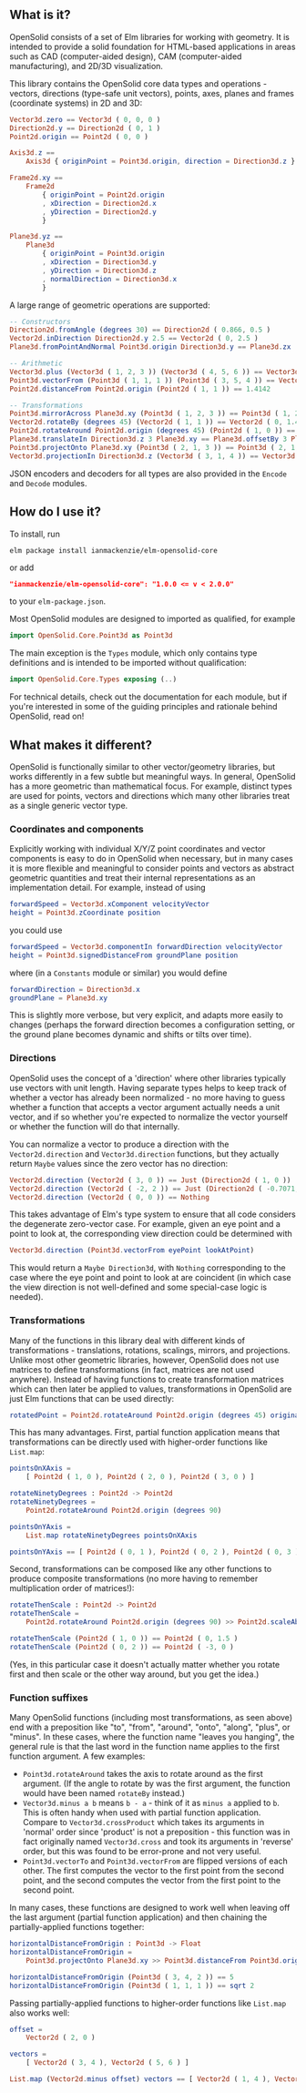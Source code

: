 ## What is it?

OpenSolid consists of a set of Elm libraries for working with geometry. It is
intended to provide a solid foundation for HTML-based applications in areas such
as CAD (computer-aided design), CAM (computer-aided manufacturing), and 2D/3D
visualization.

This library contains the OpenSolid core data types and operations - vectors,
directions (type-safe unit vectors), points, axes, planes and frames (coordinate
systems) in 2D and 3D:

```elm
Vector3d.zero == Vector3d ( 0, 0, 0 )
Direction2d.y == Direction2d ( 0, 1 )
Point2d.origin == Point2d ( 0, 0 )

Axis3d.z ==
    Axis3d { originPoint = Point3d.origin, direction = Direction3d.z }

Frame2d.xy ==
    Frame2d
        { originPoint = Point2d.origin
        , xDirection = Direction2d.x
        , yDirection = Direction2d.y
        }

Plane3d.yz ==
    Plane3d
        { originPoint = Point3d.origin
        , xDirection = Direction3d.y
        , yDirection = Direction3d.z
        , normalDirection = Direction3d.x
        }
```

A large range of geometric operations are supported:

```elm
-- Constructors
Direction2d.fromAngle (degrees 30) == Direction2d ( 0.866, 0.5 )
Vector2d.inDirection Direction2d.y 2.5 == Vector2d ( 0, 2.5 )
Plane3d.fromPointAndNormal Point3d.origin Direction3d.y == Plane3d.zx

-- Arithmetic
Vector3d.plus (Vector3d ( 1, 2, 3 )) (Vector3d ( 4, 5, 6 )) == Vector3d ( 5, 7, 9 )
Point3d.vectorFrom (Point3d ( 1, 1, 1 )) (Point3d ( 3, 5, 4 )) == Vector3d ( 2, 4, 3 )
Point2d.distanceFrom Point2d.origin (Point2d ( 1, 1 )) == 1.4142

-- Transformations
Point3d.mirrorAcross Plane3d.xy (Point3d ( 1, 2, 3 )) == Point3d ( 1, 2, -3 )
Vector2d.rotateBy (degrees 45) (Vector2d ( 1, 1 )) == Vector2d ( 0, 1.4142 )
Point2d.rotateAround Point2d.origin (degrees 45) (Point2d ( 1, 0 )) == Point2d ( 0.7071, 0.7071 )
Plane3d.translateIn Direction3d.z 3 Plane3d.xy == Plane3d.offsetBy 3 Plane3d.xy
Point3d.projectOnto Plane3d.xy (Point3d ( 2, 1, 3 )) == Point3d ( 2, 1, 0 )
Vector3d.projectionIn Direction3d.z (Vector3d ( 3, 1, 4 )) == Vector3d ( 0, 0, 4 )
```

JSON encoders and decoders for all types are also provided in the `Encode` and
`Decode` modules.

## How do I use it?

To install, run

```
elm package install ianmackenzie/elm-opensolid-core
```

or add

```json
"ianmackenzie/elm-opensolid-core": "1.0.0 <= v < 2.0.0"
```

to your `elm-package.json`.

Most OpenSolid modules are designed to imported as qualified, for example

```elm
import OpenSolid.Core.Point3d as Point3d
```

The main exception is the `Types` module, which only contains type definitions
and is intended to be imported without qualification:

```elm
import OpenSolid.Core.Types exposing (..)
```

For technical details, check out the documentation for each module, but if
you're interested in some of the guiding principles and rationale behind
OpenSolid, read on!

## What makes it different?

OpenSolid is functionally similar to other vector/geometry libraries, but works
differently in a few subtle but meaningful ways. In general, OpenSolid has a
more geometric than mathematical focus. For example, distinct types are used for
points, vectors and directions which many other libraries treat as a single
generic vector type.

### Coordinates and components

Explicitly working with individual X/Y/Z point coordinates and vector components
is easy to do in OpenSolid when necessary, but in many cases it is more flexible
and meaningful to consider points and vectors as abstract geometric quantities
and treat their internal representations as an implementation detail. For
example, instead of using

```elm
forwardSpeed = Vector3d.xComponent velocityVector
height = Point3d.zCoordinate position
```

you could use

```elm
forwardSpeed = Vector3d.componentIn forwardDirection velocityVector
height = Point3d.signedDistanceFrom groundPlane position
```

where (in a `Constants` module or similar) you would define

```elm
forwardDirection = Direction3d.x
groundPlane = Plane3d.xy
```

This is slightly more verbose, but very explicit, and adapts more easily to
changes (perhaps the forward direction becomes a configuration setting, or the
ground plane becomes dynamic and shifts or tilts over time).

### Directions

OpenSolid uses the concept of a 'direction' where other libraries typically use
vectors with unit length. Having separate types helps to keep track of whether a
vector has already been normalized - no more having to guess whether a function
that accepts a vector argument actually needs a unit vector, and if so whether
you're expected to normalize the vector yourself or whether the function will do
that internally.

You can normalize a vector to produce a direction with the `Vector2d.direction`
and `Vector3d.direction` functions, but they actually return `Maybe` values
since the zero vector has no direction:

```elm
Vector2d.direction (Vector2d ( 3, 0 )) == Just (Direction2d ( 1, 0 ))
Vector2d.direction (Vector2d ( -2, 2 )) == Just (Direction2d ( -0.7071, 0.7071 ))
Vector2d.direction (Vector2d ( 0, 0 )) == Nothing
```

This takes advantage of Elm's type system to ensure that all code considers the
degenerate zero-vector case. For example, given an eye point and a point to look
at, the corresponding view direction could be determined with

```elm
Vector3d.direction (Point3d.vectorFrom eyePoint lookAtPoint)
```

This would return a `Maybe Direction3d`, with `Nothing` corresponding to the
case where the eye point and point to look at are coincident (in which case the
view direction is not well-defined and some special-case logic is needed).

### Transformations

Many of the functions in this library deal with different kinds of
transformations - translations, rotations, scalings, mirrors, and projections.
Unlike most other geometric libraries, however, OpenSolid does not use matrices
to define transformations (in fact, matrices are not used anywhere). Instead of
having functions to create transformation matrices which can then later be
applied to values, transformations in OpenSolid are just Elm functions that can
be used directly:

```elm
rotatedPoint = Point2d.rotateAround Point2d.origin (degrees 45) originalPoint
```

This has many advantages. First, partial function application means that
transformations can be directly used with higher-order functions like
`List.map`:

```elm
pointsOnXAxis =
    [ Point2d ( 1, 0 ), Point2d ( 2, 0 ), Point2d ( 3, 0 ) ]

rotateNinetyDegrees : Point2d -> Point2d
rotateNinetyDegrees =
    Point2d.rotateAround Point2d.origin (degrees 90)

pointsOnYAxis =
    List.map rotateNinetyDegrees pointsOnXAxis

pointsOnYAxis == [ Point2d ( 0, 1 ), Point2d ( 0, 2 ), Point2d ( 0, 3 ) ]
```

Second, transformations can be composed like any other functions to produce
composite transformations (no more having to remember multiplication order of
matrices!):

```elm
rotateThenScale : Point2d -> Point2d
rotateThenScale =
    Point2d.rotateAround Point2d.origin (degrees 90) >> Point2d.scaleAbout Point2d.origin 1.5

rotateThenScale (Point2d ( 1, 0 )) == Point2d ( 0, 1.5 )
rotateThenScale (Point2d ( 0, 2 )) == Point2d ( -3, 0 )
```

(Yes, in this particular case it doesn't actually matter whether you rotate
first and then scale or the other way around, but you get the idea.)

### Function suffixes

Many OpenSolid functions (including most transformations, as seen above) end
with a preposition like "to", "from", "around", "onto", "along", "plus", or
"minus". In these cases, where the function name "leaves you hanging", the
general rule is that the last word in the function name applies to the first
function argument. A few examples:

  - `Point3d.rotateAround` takes the axis to rotate around as the first
    argument. (If the angle to rotate by was the first argument, the
    function would have been named `rotateBy` instead.)
  - `Vector3d.minus a b` means `b - a` - think of it as `minus a` applied to
    `b`. This is often handy when used with partial function application.
    Compare to `Vector3d.crossProduct` which takes its arguments in 'normal'
    order since 'product' is not a preposition - this function was in fact
    originally named `Vector3d.cross` and took its arguments in 'reverse' order,
    but this was found to be error-prone and not very useful.
  - `Point3d.vectorTo` and `Point3d.vectorFrom` are flipped versions of each
    other. The first computes the vector to the first point from the second
    point, and the second computes the vector from the first point to the second
    point.

In many cases, these functions are designed to work well when leaving off the
last argument (partial function application) and then chaining the
partially-applied functions together:

```elm
horizontalDistanceFromOrigin : Point3d -> Float
horizontalDistanceFromOrigin =
    Point3d.projectOnto Plane3d.xy >> Point3d.distanceFrom Point3d.origin

horizontalDistanceFromOrigin (Point3d ( 3, 4, 2 )) == 5
horizontalDistanceFromOrigin (Point3d ( 1, 1, 1 )) == sqrt 2
```

Passing partially-applied functions to higher-order functions like `List.map`
also works well:

```elm
offset =
    Vector2d ( 2, 0 )

vectors =
    [ Vector2d ( 3, 4 ), Vector2d ( 5, 6 ) ]

List.map (Vector2d.minus offset) vectors == [ Vector2d ( 1, 4 ), Vector2d ( 3, 6 ) ]
```
